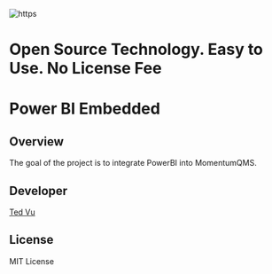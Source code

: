 


![https](https://momentumsystems.com.au/wp-content/uploads/2015/12/logo-0.png)



# 							Open Source Technology. Easy to Use. No License Fee

## 

# **Power BI Embedded**



## Overview

The goal of the project is to integrate PowerBI into MomentumQMS.

## Developer



[Ted Vu](https://tedvu.com)



## License

MIT License







